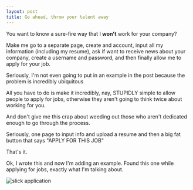 ```yaml
---
layout: post
title: Go ahead, throw your talent away
---
```


You want to know a sure-fire way that I **won't** work for your company?
<!--more-->

Make me go to a separate page, create and account, input all my information (including my resume), ask if want to receive news about your company, create a username and password, and then finally allow me to apply for your job.

<!--<img src="{{ site.baseurl }}/images/001-1-facebook.png" alt="Green Dot" class="sm-img"/>-->

Seriously, I'm not even going to put in an example in the post because the problem is incredibly ubiquitous
<!--<img src="{{ site.baseurl }}/images/001-2-facebook.png" alt="Facebook Problem" class="sm-img"/>-->

All you have to do is make it incredibly, nay, STUPIDLY simple to allow people to apply for jobs, otherwise they aren't going to think twice about working for you.

And don't give me this crap about weeding out those who aren't dedicated enough to go through the process.

Seriously, one page to input info and upload a resume and then a big fat button that says "APPLY FOR THIS JOB"

That's it.

Ok, I wrote this and now I'm adding an example. Found this one while applying for jobs, exactly what I'm talking about.

<img src="{{ site.baseurl }}/images/slick-application.png" alt="slick application" class="sm-img"/>

